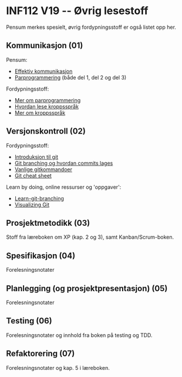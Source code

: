 # INF112 V19 -- Øvrig lesestoff

Pensum merkes spesielt, øvrig fordypningsstoff er også listet opp her. 

## Kommunikasjon (01)

Pensum:
- [Effektiv kommunikasjon](https://www.smashingmagazine.com/2014/06/communicating-effectively-in-projects/)
- [Parprogrammering](http://sedano.org/toddsedano/2017/10/24/considerate-pair-programming.html)
  (både del 1, del 2 og del 3)

Fordypningsstoff:
- [Mer om parprogrammering](https://medium.com/@weblab_tech/pair-programming-guide-a76ca43ff389) 
- [Hvordan lese kroppsspråk](https://www.verywellmind.com/understand-body-language-and-facial-expressions-4147228)
- [Mer om kroppsspråk](http://www.talentsmart.com/articles/8-Great-Tricks-For-Reading-People%E2%80%99s-Body-Language-2147446644-p-1.html)


## Versjonskontroll (02)

Fordypningsstoff: 
- [Introduksjon til git](https://git-scm.com/book/en/v2/Getting-Started-Git-Basics)
- [Git branching og hvordan commits lages](https://git-scm.com/book/en/v2/Git-Branching-Branches-in-a-Nutshell#ch03-git-branching)
- [Vanlige gitkommandoer](https://www.robinwieruch.de/git-essential-commands/)
- [Git cheat sheet](https://medium.com/@nendhruv/essential-git-commands-every-developer-should-know-1249d4d597b5)

Learn by doing, online ressurser og 'oppgaver':
- [Learn-git-branching](https://learngitbranching.js.org/)
- [Visualizing Git](http://git-school.github.io/visualizing-git/)


## Prosjektmetodikk (03)

Stoff fra læreboken om XP (kap. 2 og 3), samt Kanban/Scrum-boken.


## Spesifikasjon (04)

Forelesningsnotater

## Planlegging (og prosjektpresentasjon) (05)

Forelesningsnotater

## Testing (06)

Forelesningsnotater og innhold fra boken på testing og TDD. 

## Refaktorering (07)

Forelesningsnotater og kap. 5 i læreboken. 

